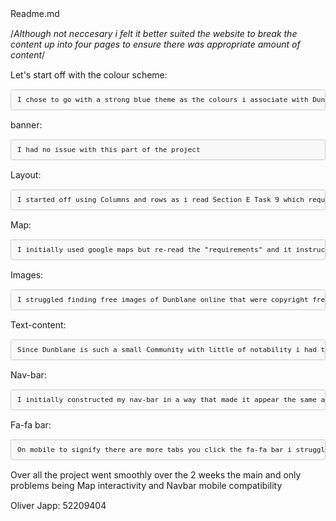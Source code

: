 <style type="text/css">.rendered-markdown{font-size:14px} .rendered-markdown>*:first-child{margin-top:0!important} .rendered-markdown>*:last-child{margin-bottom:0!important} .rendered-markdown a{text-decoration:underline;color:#b75246} .rendered-markdown a:hover{color:#f36050} .rendered-markdown h1, .rendered-markdown h2, .rendered-markdown h3, .rendered-markdown h4, .rendered-markdown h5, .rendered-markdown h6{margin:24px 0 10px;padding:0;font-weight:bold;-webkit-font-smoothing:antialiased;cursor:text;position:relative} .rendered-markdown h1 tt, .rendered-markdown h1 code, .rendered-markdown h2 tt, .rendered-markdown h2 code, .rendered-markdown h3 tt, .rendered-markdown h3 code, .rendered-markdown h4 tt, .rendered-markdown h4 code, .rendered-markdown h5 tt, .rendered-markdown h5 code, .rendered-markdown h6 tt, .rendered-markdown h6 code{font-size:inherit} .rendered-markdown h1{font-size:28px;color:#000} .rendered-markdown h2{font-size:22px;border-bottom:1px solid #ccc;color:#000} .rendered-markdown h3{font-size:18px} .rendered-markdown h4{font-size:16px} .rendered-markdown h5{font-size:14px} .rendered-markdown h6{color:#777;font-size:14px} .rendered-markdown p, .rendered-markdown blockquote, .rendered-markdown ul, .rendered-markdown ol, .rendered-markdown dl, .rendered-markdown table, .rendered-markdown pre{margin:15px 0} .rendered-markdown hr{border:0 none;color:#ccc;height:4px;padding:0} .rendered-markdown>h2:first-child, .rendered-markdown>h1:first-child, .rendered-markdown>h1:first-child+h2, .rendered-markdown>h3:first-child, .rendered-markdown>h4:first-child, .rendered-markdown>h5:first-child, .rendered-markdown>h6:first-child{margin-top:0;padding-top:0} .rendered-markdown a:first-child h1, .rendered-markdown a:first-child h2, .rendered-markdown a:first-child h3, .rendered-markdown a:first-child h4, .rendered-markdown a:first-child h5, .rendered-markdown a:first-child h6{margin-top:0;padding-top:0} .rendered-markdown h1+p, .rendered-markdown h2+p, .rendered-markdown h3+p, .rendered-markdown h4+p, .rendered-markdown h5+p, .rendered-markdown h6+p{margin-top:0} .rendered-markdown ul, .rendered-markdown ol{padding-left:30px} .rendered-markdown ul li>:first-child, .rendered-markdown ul li ul:first-of-type, .rendered-markdown ol li>:first-child, .rendered-markdown ol li ul:first-of-type{margin-top:0} .rendered-markdown ul ul, .rendered-markdown ul ol, .rendered-markdown ol ol, .rendered-markdown ol ul{margin-bottom:0} .rendered-markdown dl{padding:0} .rendered-markdown dl dt{font-size:14px;font-weight:bold;font-style:italic;padding:0;margin:15px 0 5px} .rendered-markdown dl dt:first-child{padding:0} .rendered-markdown dl dt>:first-child{margin-top:0} .rendered-markdown dl dt>:last-child{margin-bottom:0} .rendered-markdown dl dd{margin:0 0 15px;padding:0 15px} .rendered-markdown dl dd>:first-child{margin-top:0} .rendered-markdown dl dd>:last-child{margin-bottom:0} .rendered-markdown blockquote{border-left:4px solid #DDD;padding:0 15px;color:#777} .rendered-markdown blockquote>:first-child{margin-top:0} .rendered-markdown blockquote>:last-child{margin-bottom:0} .rendered-markdown table th{font-weight:bold} .rendered-markdown table th, .rendered-markdown table td{border:1px solid #ccc;padding:6px 13px} .rendered-markdown table tr{border-top:1px solid #ccc;background-color:#fff} .rendered-markdown table tr:nth-child(2n){background-color:#f8f8f8} .rendered-markdown img{max-width:100%;-moz-box-sizing:border-box;box-sizing:border-box} .rendered-markdown code, .rendered-markdown tt{margin:0 2px;padding:0 5px;border:1px solid #eaeaea;background-color:#f8f8f8;border-radius:3px} .rendered-markdown code{white-space:nowrap} .rendered-markdown pre>code{margin:0;padding:0;white-space:pre;border:0;background:transparent} .rendered-markdown .highlight pre, .rendered-markdown pre{background-color:#f8f8f8;border:1px solid #ccc;font-size:13px;line-height:19px;overflow:auto;padding:6px 10px;border-radius:3px} .rendered-markdown pre code, .rendered-markdown pre tt{margin:0;padding:0;background-color:transparent;border:0}</style>
<div class="rendered-markdown"><p>Readme.md</p>
<p>/<em>Although not neccesary i felt it better suited the website to break the content up into four pages to ensure there was appropriate amount of content</em>/</p>
<p>Let's start off with the colour scheme:</p>
<pre><code>I chose to go with a strong blue theme as the colours i associate with Dunblane since i went to high school there and the uniforms were a light blue so i tried to keep with that colour
</code></pre>
<p>banner:</p>
<pre><code>I had no issue with this part of the project
</code></pre>
<p>Layout:</p>
<pre><code>I started off using Columns and rows as i read Section E Task 9 which required us to make it compatible for all media, I structured the web-page in such a way that i feel that it looks presentable in both mobile and Pc. I read the w3schools Page on columns and rows to familiarize myself with the content. 
</code></pre>
<p>Map:</p>
<pre><code>I initially used google maps but re-read the "requirements" and it instructed us to use openstreetmap,  after clarification with Dr Robert Duncan that i could use anything as long as there was a map on the page, I reused my Google emebeded Html. I struggled with making the embeded code into a static image, but i found some relevant information on stackoverflow by Pixelomo, which disabled the mouse-cursor from interacting with the iframe
</code></pre>
<p>Images:</p>
<pre><code>I struggled finding free images of Dunblane online that were copyright free, so i asked my family to go round Dunblane and take a few photos who then allowed me to use the Photos free of charge
</code></pre>
<p>Text-content:</p>
<pre><code>Since Dunblane is such a small Community with little of notability i had to ask my family and friends from Dunblane what they considered to be important about dunblane and what tourist may want to see.
</code></pre>
<p>Nav-bar:</p>
<pre><code>I initially constructed my nav-bar in a way that made it appear the same as on Pc and on mobile but i felt it looked tacky, then my colleague showed me what they'd done and i took the idea from them and googled how to recreate it.
</code></pre>
<p>Fa-fa bar:</p>
<pre><code>On mobile to signify there are more tabs you click the fa-fa bar i struggled getting a transparent background as there were many false transparent backgrounds online i ended up using https://www.remove.bg/ to remove the background
</code></pre>
<p>Over all the project went smoothly over the 2 weeks the main and only problems being Map interactivity and Navbar mobile compatibility</p>
<p>Oliver Japp: 52209404</p>
</div>